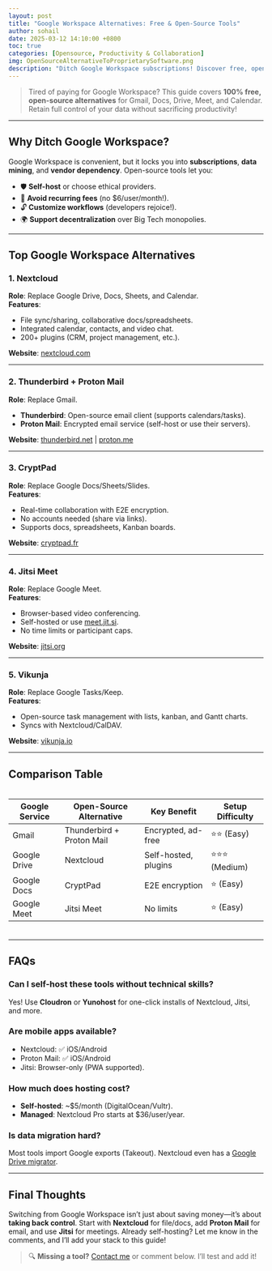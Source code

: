 ```yaml
---
layout: post
title: "Google Workspace Alternatives: Free & Open-Source Tools"
author: sohail
date: 2025-03-12 14:10:00 +0800
toc: true
categories: [Opensource, Productivity & Collaboration]
img: OpenSourceAlternativeToProprietarySoftware.png
description: "Ditch Google Workspace subscriptions! Discover free, open-source alternatives for email, docs, cloud storage, and collaboration."
---
```

<link href="https://cdn.jsdelivr.net/npm/bootstrap@5.0.2/dist/css/bootstrap.min.css" rel="stylesheet"/>

> Tired of paying for Google Workspace? This guide covers **100% free, open-source alternatives** for Gmail, Docs, Drive, Meet, and Calendar. Retain full control of your data without sacrificing productivity!

---

## Why Ditch Google Workspace?

Google Workspace is convenient, but it locks you into **subscriptions**, **data mining**, and **vendor dependency**. Open-source tools let you:
- 🛡️ **Self-host** or choose ethical providers.
- 💸 **Avoid recurring fees** (no $6/user/month!).
- 🔓 **Customize workflows** (developers rejoice!).
- 🌍 **Support decentralization** over Big Tech monopolies.

---

## Top Google Workspace Alternatives

### 1. **Nextcloud**  
**Role**: Replace Google Drive, Docs, Sheets, and Calendar.  
**Features**:  
- File sync/sharing, collaborative docs/spreadsheets.  
- Integrated calendar, contacts, and video chat.  
- 200+ plugins (CRM, project management, etc.).  

**Website**: [nextcloud.com](https://nextcloud.com)  

---

### 2. **Thunderbird + Proton Mail**  
**Role**: Replace Gmail.  
- **Thunderbird**: Open-source email client (supports calendars/tasks).  
- **Proton Mail**: Encrypted email service (self-host or use their servers).  

**Website**: [thunderbird.net](https://www.thunderbird.net) | [proton.me](https://proton.me)  

---

### 3. **CryptPad**  
**Role**: Replace Google Docs/Sheets/Slides.  
**Features**:  
- Real-time collaboration with E2E encryption.  
- No accounts needed (share via links).  
- Supports docs, spreadsheets, Kanban boards.  

**Website**: [cryptpad.fr](https://cryptpad.fr)  

---

### 4. **Jitsi Meet**  
**Role**: Replace Google Meet.  
**Features**:  
- Browser-based video conferencing.  
- Self-hosted or use [meet.jit.si](https://meet.jit.si).  
- No time limits or participant caps.  

**Website**: [jitsi.org](https://jitsi.org)  

---

### 5. **Vikunja**  
**Role**: Replace Google Tasks/Keep.  
**Features**:  
- Open-source task management with lists, kanban, and Gantt charts.  
- Syncs with Nextcloud/CalDAV.  

**Website**: [vikunja.io](https://vikunja.io)  

---

## Comparison Table

<div style="overflow-x: auto; margin: 20px 0;">
  <table class="comparison-table">
    <thead>
      <tr>
        <th>Google Service</th>
        <th>Open-Source Alternative</th>
        <th>Key Benefit</th>
        <th>Setup Difficulty</th>
      </tr>
    </thead>
    <tbody>
      <tr>
        <td>Gmail</td>
        <td>Thunderbird + Proton Mail</td>
        <td>Encrypted, ad-free</td>
        <td>⭐️⭐️ (Easy)</td>
      </tr>
      <tr>
        <td>Google Drive</td>
        <td>Nextcloud</td>
        <td>Self-hosted, plugins</td>
        <td>⭐️⭐️⭐️ (Medium)</td>
      </tr>
      <tr>
        <td>Google Docs</td>
        <td>CryptPad</td>
        <td>E2E encryption</td>
        <td>⭐️ (Easy)</td>
      </tr>
      <tr>
        <td>Google Meet</td>
        <td>Jitsi Meet</td>
        <td>No limits</td>
        <td>⭐️ (Easy)</td>
      </tr>
    </tbody>
  </table>
</div>

---

## FAQs

### Can I self-host these tools without technical skills?  
Yes! Use **Cloudron** or **Yunohost** for one-click installs of Nextcloud, Jitsi, and more.

### Are mobile apps available?  
- Nextcloud: ✅ iOS/Android  
- Proton Mail: ✅ iOS/Android  
- Jitsi: Browser-only (PWA supported).  

### How much does hosting cost?  
- **Self-hosted**: ~$5/month (DigitalOcean/Vultr).  
- **Managed**: Nextcloud Pro starts at $36/user/year.  

### Is data migration hard?  
Most tools import Google exports (Takeout). Nextcloud even has a [Google Drive migrator](https://apps.nextcloud.com/apps/files_migration).

---

## Final Thoughts  

Switching from Google Workspace isn’t just about saving money—it’s about **taking back control**. Start with **Nextcloud** for file/docs, add **Proton Mail** for email, and use **Jitsi** for meetings. Already self-hosting? Let me know in the comments, and I’ll add your stack to this guide!  

> 🔍 **Missing a tool?** [Contact me](https://hey.link/lCmrh) or comment below. I’ll test and add it!